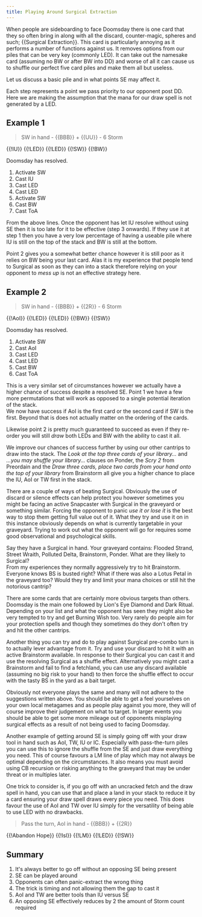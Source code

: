 ```yaml
---
title: Playing Around Surgical Extraction
---
```


When people are sideboarding to face Doomsday there is one card that they so
often bring in along with all the discard, counter-magic, spheres and such;
{{Surgical Extraction}}. This card is particularly annoying as it performs a
number of functions against us. It removes options from our piles that can be
very key (commonly LED). It can take out the namesake card (assuming no BW or
after BW into DD) and worse of all it can cause us to shuffle our perfect five
card piles and make them all but useless.

Let us discuss a basic pile and in what points SE may affect it.

Each step represents a point we pass priority to our opponent post DD.  
Here we are making the assumption that the mana for our draw spell is not
generated by a LED.

## Example 1

> SW in hand - {{BBB}} + {{UU}} - 6 Storm

<row variant="pile">{{!IU}} {{!LED}} {{!LED}} {{!SW}} {{!BW}}</row>

Doomsday has resolved.

1. Activate SW
2. Cast IU
3. Cast LED
4. Cast LED
5. Activate SW
6. Cast BW
7. Cast ToA

From the above lines. Once the opponent has let IU resolve without using SE then
it is too late for it to be effective (step 3 onwards). If they use it at step 1
then you have a very low percentage of having a useable pile where IU is still
on the top of the stack and BW is still at the bottom.

Point 2 gives you a somewhat better chance however it is still poor as it relies
on BW being your last card. Alas it is my experience that people tend to
Surgical as soon as they can into a stack therefore relying on your opponent to
*mess up* is not an effective strategy here.

## Example 2

> SW in hand - {{BBB}} + {{2R}} - 6 Storm

<row variant="pile">{{!AoI}} {{!LED}} {{!LED}} {{!BW}} {{!SW}}</row>

Doomsday has resolved.

1. Activate SW
2. Cast AoI
3. Cast LED
4. Cast LED
5. Cast BW
6. Cast ToA

This is a very similar set of circumstances however we actually have a higher
chance of success despite a resolved SE. Point 1 we have a few more permutations
that will work as opposed to a single potential iteration of the stack.  
We now have success if AoI is the first card or the second card if SW is the
first. Beyond that is does not actually matter on the ordering of the cards.

Likewise point 2 is pretty much guaranteed to succeed as even if they re-order
you will still *draw* both LEDs and BW with the ability to cast it all.

We improve our chances of success further by using our other cantrips to draw
into the stack. The *Look at the top three cards of your library...* and *...you
may shuffle your library...* clauses on Ponder, the *Scry 2* from Preordain and
the *Draw three cards, place two cards from your hand onto the top of your
library* from Brainstorm all give you a higher chance to place the IU, AoI or TW
first in the stack.

There are a couple of ways of beating Surgical. Obviously the use of discard or
silence effects can help protect you however sometimes you might be facing an
active Snapcaster with Surgical in the graveyard or something similar. Forcing
the opponent to panic *use it or lose it* is the best way to stop them getting
full value out of it. What they try and use it on in this instance obviously
depends on what is currently targetable in your graveyard. Trying to work out
what the opponent will go for requires some good observational and psychological
skills.

Say they have a Surgical in hand. Your graveyard contains: Flooded Strand,
Street Wraith, Polluted Delta, Brainstorm, Ponder. What are they likely to
Surgical?  
From my experiences they normally aggressively try to hit Brainstorm. Everyone
knows BS is busted right? What if there was also a Lotus Petal in the graveyard
too? Would they try and limit your mana choices or still hit the notorious
cantrip?

There are some cards that are certainly more obvious targets than others.
Doomsday is the main one followed by Lion's Eye Diamond and Dark Ritual.
Depending on your list and what the opponent has seen they might also be very
tempted to try and get Burning Wish too. Very rarely do people aim for your
protection spells and though they sometimes do they don't often try and hit the
other cantrips.

Another thing you can try and do to play against Surgical pre-combo turn is to
actually lever advantage from it. Try and use your discard to hit it with an
active Brainstorm available. In response to their Surgical you can cast it and
use the resolving Surgical as a shuffle effect. Alternatively you might cast a
Brainstorm and fail to find a fetchland, you can use any discard available
(assuming no big risk to your hand) to then force the shuffle effect to occur
with the tasty BS in the yard as a bait target.

Obviously not everyone plays the same and many will not adhere to the
suggestions written above. You should be able to get a feel yourselves on your
own local metagames and as people play against you more, they will of course
improve their judgement on what to target. In larger events you should be able
to get some more mileage out of opponents misplaying surgical effects as a
result of not being used to facing Doomsday.

Another example of getting around SE is simply going off with your draw tool in
hand such as AoI, TW, IU or IC. Especially with pass-the-turn piles you can use
this to ignore the shuffle from the SE and just draw everything you need. This
of course favours a LM line of play which may not always be optimal depending on
the circumstances. It also means you must avoid using CB recursion or risking
anything to the graveyard that may be under threat or in multiples later.

One trick to consider is, if you go off with an uncracked fetch and the draw
spell in hand, you can use that and place a land in your stack to reduce it by a
card ensuring your draw spell draws every piece you need. This does favour the
use of AoI and TW over IU simply for the versatility of being able to use LED
with no drawbacks.

> Pass the turn, AoI in hand - {{BBB}} + {{2R}}

<row variant="pile">{{!Abandon Hope}} {{!Isl}} {{!LM}} {{!LED}} {{!SW}}</row>

## Summary

1. It's always better to go off without an opposing SE being present
2. SE can be played around
3. Opponents can often panic-extract the wrong thing
4. The trick is timing and not allowing them the gap to cast it
5. AoI and TW are better tools than IU versus SE
6. An opposing SE effectively reduces by 2 the amount of Storm count required
